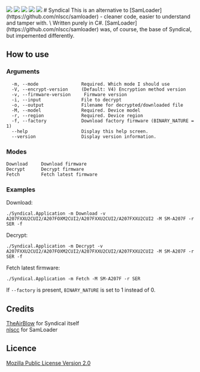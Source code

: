 <img src="https://img.shields.io/github/contributors/TheAirBlow/Syndical.svg"/>
<img src="https://img.shields.io/github/forks/TheAirBlow/Syndical.svg"/>
<img src="https://img.shields.io/github/stars/TheAirBlow/Syndical.svg"/>
<img src="https://img.shields.io/github/issues/TheAirBlow/Syndical.svg"/>
<img src="https://github.com/TheAirBlow/Syndical/actions/workflows/build.yml/badge.svg"/>
# Syndical
This is an alternative to [SamLoader](https://github.com/nlscc/samloader) - cleaner code, easier to understand and tamper with. \
Written purely in C#. [SamLoader](https://github.com/nlscc/samloader) was, of course, the base of Syndical, but impemented differently.

## How to use
### Arguments
```
  -m, --mode                Required. Which mode I should use
  -V, --encrypt-version     (Default: V4) Encryption method version
  -v, --firmware-version     Firmware version
  -i, --input               File to decrypt
  -o, --output              Filename for decrypted/downloaded file
  -M, --model               Required. Device model
  -r, --region              Required. Device region
  -f, --factory             Download factory firmware (BINARY_NATURE = 1)
  --help                    Display this help screen.
  --version                 Display version information.
```
### Modes
```
Download     Download firmware
Decrypt      Decrypt firmware
Fetch        Fetch latest firmware
```
### Examples
Download: 
```
./Syndical.Application -m Download -v A207FXXU2CUI2/A207FOXM2CUI2/A207FXXU2CUI2/A207FXXU2CUI2 -M SM-A207F -r SER -f
```
Decrypt: 
```
./Syndical.Application -m Decrypt -v A207FXXU2CUI2/A207FOXM2CUI2/A207FXXU2CUI2/A207FXXU2CUI2 -M SM-A207F -r SER -f
```
Fetch latest firmware: 
```
./Syndical.Application -m Fetch -M SM-A207F -r SER
```
If `--factory` is present, `BINARY_NATURE` is set to 1 instead of 0. 

## Credits
[TheAirBlow](https://github.com/theairblow) for Syndical itself \
[nlscc](https://github.com/nlscc) for SamLoader

## Licence
[Mozilla Public License Version 2.0](https://github.com/TheAirBlow/Syndical/blob/main/LICENCE)
